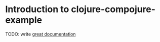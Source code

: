 # Introduction to clojure-compojure-example

TODO: write [great documentation](http://jacobian.org/writing/what-to-write/)
